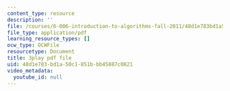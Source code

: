 ```yaml
---
content_type: resource
description: ''
file: /courses/6-006-introduction-to-algorithms-fall-2011/48d1e783bd1a50c1851bbb45887c0821_wFP5VHGHFdk.pdf
file_type: application/pdf
learning_resource_types: []
ocw_type: OCWFile
resourcetype: Document
title: 3play pdf file
uid: 48d1e783-bd1a-50c1-851b-bb45887c0821
video_metadata:
  youtube_id: null
---
```

